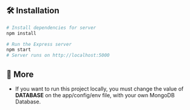 ## 🛠 Installation

```bash
# Install dependencies for server
npm install

# Run the Express server
npm start
# Server runs on http://localhost:5000
```

## 🚀 More

- If you want to run this project locally, you must change the value of **DATABASE** on the app/config/env file, with your own 
  MongoDB Database.
